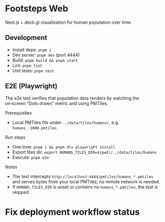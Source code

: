 # Footsteps Web

Next.js + deck.gl visualization for human population over time.

## Development

- Install deps: `pnpm i`
- Dev server: `pnpm dev` (port 4444)
- Build: `pnpm build && pnpm start`
- Lint: `pnpm lint`
- Unit tests: `pnpm test`

## E2E (Playwright)

The e2e test verifies that population data renders by watching the on‑screen “Dots drawn” metric and using PMTiles.

Prerequisites
- Local PMTiles file under `../data/tiles/humans/`, e.g. `humans_-1000.pmtiles`.

Run steps
- One‑time: `pnpm i && pnpm dlx playwright install`
- Export tiles dir: `export HUMANS_TILES_DIR=$(pwd)/../data/tiles/humans`
- Execute: `pnpm e2e`

Notes
- The test intercepts `http://localhost:4444/pmtiles/humans_*.pmtiles` and serves bytes from your local PMTiles; no remote network is needed.
- If `HUMANS_TILES_DIR` is unset or contains no `humans_*.pmtiles`, the test is skipped.
# Fix deployment workflow status
